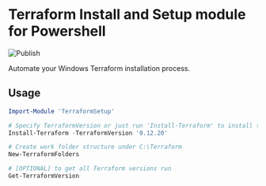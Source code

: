 # Terraform Install and Setup module for Powershell

![Publish](https://github.com/Satak/terraform-setup-powershell/workflows/Publish/badge.svg?branch=master)

Automate your Windows Terraform installation process.

## Usage

```powershell
Import-Module 'TerraformSetup'

# Specify TerraformVersion or just run 'Install-Terraform' to install the latest version of Terraform. Use -Force to override the current Terraform version.
Install-Terraform -TerraformVersion '0.12.20'

# Create work folder structure under C:\Terraform
New-TerraformFolders

# [OPTIONAL] to get all Terraform versions run
Get-TerraformVersion
```
